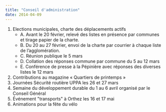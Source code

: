 ```yaml
---
title: "Conseil d'administration"
date: 2014-04-09
---
```


1. Elections municipales, charte des déplacements actifs
   * A. Avant le 20 février, relevé des listes en présence par communes et tirage papier de la charte.
   * B. Du 20 au 27 février, envoi de la charte par courrier à chaque liste de l’agglomération.
   * C. Réunion publique le 5 mars 
   * D. Collation des réponses commune par commune du 5 au 12 mars
   * E. Conférence de presse à la Pépinière avec réponses des diverses listes le 12 mars
2. Contributions au magazine « Quartiers de printemps »
3. Journées Sécurité routière UPPA les 26 et 27 mars
4. Semaine du développement durable du 1 au 6 avril organisé par le Conseil Général
5. Événement "transports" à Orthez les 16 et 17 mai
6. Animations pour la fête du vélo
